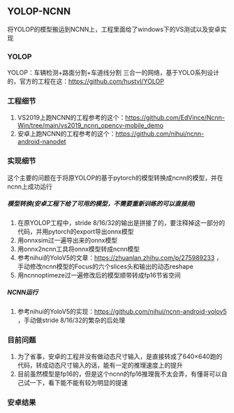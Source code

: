 ## YOLOP-NCNN
将YOLOP的模型搬运到NCNN上，工程里面给了windows下的VS测试以及安卓实现
### YOLOP
YOLOP：车辆检测+路面分割+车道线分割 三合一的网络，基于YOLO系列设计的，官方的工程在这：https://github.com/hustvl/YOLOP
### 工程细节
1. VS2019上跑NCNN的工程参考的这个：https://github.com/EdVince/Ncnn-Win/tree/main/vs2019_ncnn_opencv-mobile_demo
2. 安卓上跑NCNN的工程参考的这个：https://github.com/nihui/ncnn-android-nanodet
### 实现细节
这个主要的问题在于将原YOLOP的基于pytorch的模型转换成ncnn的模型，并在ncnn上成功运行
##### 模型转换(安卓工程下给了可用的模型，不需要重新训练的可以直接用)
1. 在原YOLOP工程中，stride 8/16/32的输出是拼接了的，要注释掉这一部分的代码，并用pytorch的export导出onnx模型
2. 用onnxsim过一遍导出来的onnx模型
3. 用onnx2ncnn工具将onnx模型转成ncnn模型
4. 参考nihui的YoloV5的文章：https://zhuanlan.zhihu.com/p/275989233 ，手动修改ncnn模型的Focus的六个slices头和输出的动态reshape
5. 用ncnnoptimeze过一遍修改后的模型顺带转成fp16节省空间
##### NCNN运行
1. 参考nihui的YoloV5的实现：https://github.com/nihui/ncnn-android-yolov5 ，手动做stride 8/16/32的繁杂的后处理
### 目前问题
1. 为了省事，安卓的工程并没有做动态尺寸输入，是直接转成了640×640跑的代码，转成动态尺寸输入的话，能有一定的推理速度上的提升
2. 目前虽然模型是fp16的，但是这个ncnn的fp16推理我不太会弄，有懂哥可以自己试一下，看下能不能有较为明显的提速
### 安卓结果
